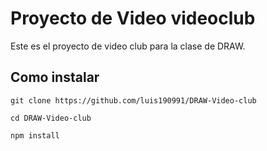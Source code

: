 # Proyecto de Video videoclub

Este es el proyecto de video club para la clase de DRAW.

## Como instalar

```
git clone https://github.com/luis190991/DRAW-Video-club

cd DRAW-Video-club

npm install
```
